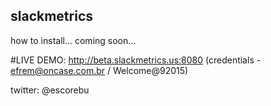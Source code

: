 ## slackmetrics

how to install... coming soon...

#LIVE DEMO: http://beta.slackmetrics.us:8080 (credentials - efrem@oncase.com.br / Welcome@92015)

twitter: @escorebu
